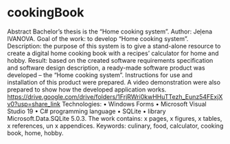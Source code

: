 # cookingBook
Abstract
Bachelor’s thesis is the “Home cooking system”.
Author: Jeļena IVANOVA.
Goal of the work: to develop “Home cooking system”.
Description: the purpose of this system is to give a stand-alone resource to create a digital home cooking book with a recipes’ calculator for home and hobby.
Result: based on the created software requirements specification and software design description, a ready-made software product was developed – the “Home cooking system”. Instructions for use and installation of this product were prepared. A video demonstration were also prepared to show how the developed application works.
https://drive.google.com/drive/folders/1FrjRWri0kwHHuTTezh_Eunz54FExjXv0?usp=share_link
Technologies:
    •  Windows Forms
    • Microsoft Visual Studio 19
    • C# programming language
    • SQLite
    • library Microsoft.Data.SQLite 5.0.3.
 The work contains: x pages, x figures, x tables, x references, un x appendices.
 Keywords: culinary, food, calculator, cooking book, home, hobby.
